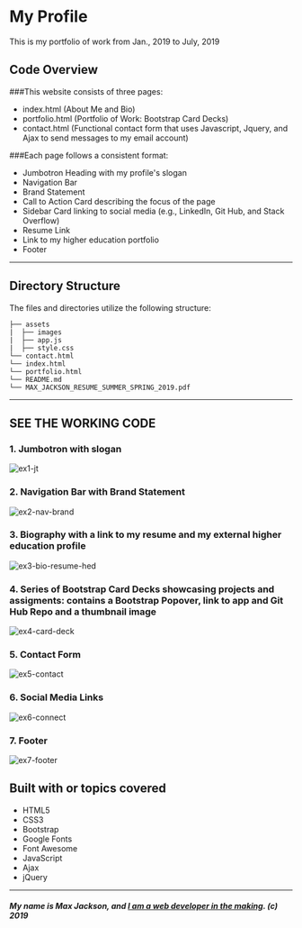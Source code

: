 # My Profile
This is my portfolio of work from Jan., 2019 to July, 2019

## Code Overview 

###This website consists of three pages:
* index.html (About Me and Bio)
* portfolio.html (Portfolio of Work: Bootstrap Card Decks)
* contact.html (Functional contact form that uses Javascript, Jquery, and Ajax to send messages to my email account)

###Each page follows a consistent format:
* Jumbotron Heading with my profile's slogan
* Navigation Bar
* Brand Statement
* Call to Action Card describing the focus of the page
* Sidebar Card linking to social media (e.g., LinkedIn, Git Hub, and Stack Overflow)
* Resume Link
* Link to my higher education portfolio
* Footer
-----------------------------------------
## Directory Structure
The files and directories utilize the following structure:

```
├── assets
|  ├── images
|  ├── app.js
|  ├── style.css
└── contact.html
└── index.html
└── portfolio.html
└── README.md
└── MAX_JACKSON_RESUME_SUMMER_SPRING_2019.pdf
```
-----------------------------------------
## SEE THE WORKING CODE

### 1. Jumbotron with slogan

![ex1-jt](https://user-images.githubusercontent.com/32627237/58461966-ba1f7280-80e5-11e9-93fa-5794231ee2e3.png)

### 2. Navigation Bar with Brand Statement

![ex2-nav-brand](https://user-images.githubusercontent.com/32627237/58462057-efc45b80-80e5-11e9-91bd-1dc12f4f1822.png)

### 3. Biography with a link to my resume and my external higher education profile

![ex3-bio-resume-hed](https://user-images.githubusercontent.com/32627237/58462076-fb178700-80e5-11e9-96a9-c3f049254fed.png)

### 4. Series of Bootstrap Card Decks showcasing projects and assigments: contains a Bootstrap Popover, link to app and Git Hub Repo and a thumbnail image

![ex4-card-deck](https://user-images.githubusercontent.com/32627237/58462123-184c5580-80e6-11e9-9b94-630917ffa63c.png)

### 5. Contact Form

![ex5-contact](https://user-images.githubusercontent.com/32627237/58462150-25694480-80e6-11e9-9cbb-f06d95119b4f.png)

### 6. Social Media Links

![ex6-connect](https://user-images.githubusercontent.com/32627237/58462178-31550680-80e6-11e9-8f91-54d57fada259.png)

### 7. Footer

![ex7-footer](https://user-images.githubusercontent.com/32627237/58462209-4467d680-80e6-11e9-9afa-ceb0666085cf.png)

## Built with or topics covered
* HTML5
* CSS3
* Bootstrap
* Google Fonts
* Font Awesome
* JavaScript
* Ajax
* jQuery
-----------------------------------------
##### My name is Max Jackson, and [I am a web developer in the making](https://maxjcoder.github.io/Bootstrap-Portfolio/index.html). (c) 2019
